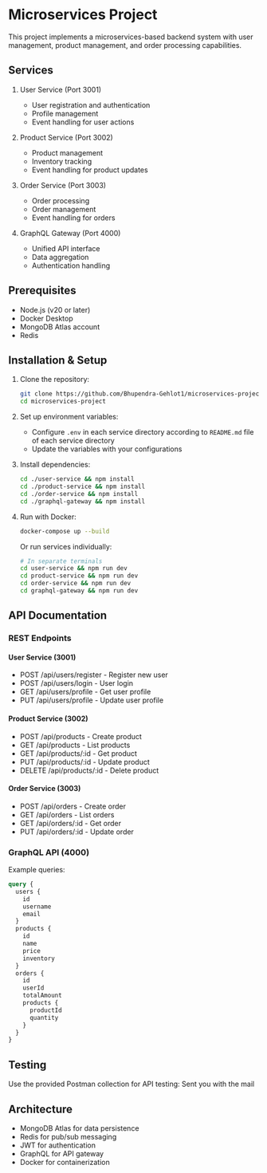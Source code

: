 # Microservices Project

This project implements a microservices-based backend system with user management, product management, and order processing capabilities.

## Services

1. User Service (Port 3001)
   - User registration and authentication
   - Profile management
   - Event handling for user actions

2. Product Service (Port 3002)
   - Product management
   - Inventory tracking
   - Event handling for product updates

3. Order Service (Port 3003)
   - Order processing
   - Order management
   - Event handling for orders

4. GraphQL Gateway (Port 4000)
   - Unified API interface
   - Data aggregation
   - Authentication handling

## Prerequisites

- Node.js (v20 or later)
- Docker Desktop
- MongoDB Atlas account
- Redis

## Installation & Setup

1. Clone the repository:
   ```bash
   git clone https://github.com/Bhupendra-Gehlot1/microservices-project
   cd microservices-project
   ```

2. Set up environment variables:
   - Configure `.env` in each service directory according to `README.md` file of each service directory
   - Update the variables with your configurations

3. Install dependencies:
   ```bash
   cd ./user-service && npm install
   cd ./product-service && npm install
   cd ./order-service && npm install
   cd ./graphql-gateway && npm install
   ```

4. Run with Docker:
   ```bash
   docker-compose up --build
   ```

   Or run services individually:
   ```bash
   # In separate terminals
   cd user-service && npm run dev
   cd product-service && npm run dev
   cd order-service && npm run dev
   cd graphql-gateway && npm run dev
   ```

## API Documentation

### REST Endpoints

#### User Service (3001)
- POST /api/users/register - Register new user
- POST /api/users/login - User login
- GET /api/users/profile - Get user profile
- PUT /api/users/profile - Update user profile

#### Product Service (3002)
- POST /api/products - Create product
- GET /api/products - List products
- GET /api/products/:id - Get product
- PUT /api/products/:id - Update product
- DELETE /api/products/:id - Delete product

#### Order Service (3003)
- POST /api/orders - Create order
- GET /api/orders - List orders
- GET /api/orders/:id - Get order
- PUT /api/orders/:id - Update order

### GraphQL API (4000)

Example queries:
```graphql
query {
  users {
    id
    username
    email
  }
  products {
    id
    name
    price
    inventory
  }
  orders {
    id
    userId
    totalAmount
    products {
      productId
      quantity
    }
  }
}
```

## Testing

Use the provided Postman collection for API testing:
 Sent you with the mail

## Architecture

- MongoDB Atlas for data persistence
- Redis for pub/sub messaging
- JWT for authentication
- GraphQL for API gateway
- Docker for containerization
